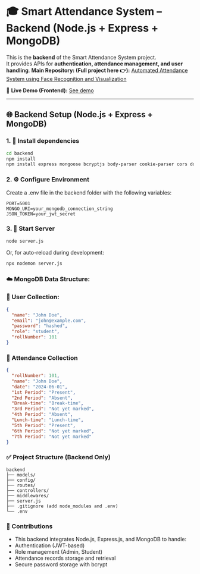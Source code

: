# 🎓 Smart Attendance System – Backend (Node.js + Express + MongoDB)

This is the **backend** of the Smart Attendance System project.  
It provides APIs for **authentication, attendance management, and user handling**.
**Main Repository: (Full project here 👉):** [Automated Attendance System using Face Recognition and Visualization](https://github.com/Vinaykrish25/Automated-Attendance-System-using-Face-Recognition-and-Visualization.git)

🔗 **Live Demo (Frontend):** [See demo](https://automated-attendance-system-fronten.vercel.app/)

---

## 🌐 Backend Setup (Node.js + Express + MongoDB)

### 1. 📁 Install dependencies

```bash
cd backend
npm install
npm install express mongoose bcryptjs body-parser cookie-parser cors dotenv jsonwebtoken nodemailer nodemon
```

### 2. ⚙️ Configure Environment
Create a .env file in the backend folder with the following variables:

```env
PORT=5001
MONGO_URI=your_mongodb_connection_string
JSON_TOKEN=your_jwt_secret
```

### 3. 🚀 Start Server

```bash
node server.js
```
Or, for auto-reload during development:
```bash
npx nodemon server.js
```

### ☁️ MongoDB Data Structure:
### 📄 User Collection:
 
```json
{
  "name": "John Doe",
  "email": "john@example.com",
  "password": "hashed",
  "role": "student",
  "rollNumber": 101
}
```

### 📄 Attendance Collection
```json
{
  "rollNumber": 101,
  "name": "John Doe",
  "date": "2024-06-01",
  "1st Period": "Present",
  "2nd Period": "Absent",
  "Break-time": "Break-time",
  "3rd Period": "Not yet marked",
  "4th Period": "Absent",
  "Lunch-time": "Lunch-time",
  "5th Period": "Present",
  "6th Period": "Not yet marked",
  "7th Period": "Not yet marked"
}
```

### ✅ Project Structure (Backend Only)

```
backend
├── models/
├── config/
├── routes/
├── controllers/
├── middlewares/
├── server.js
├── .gitignore (add node_modules and .env)
└── .env
```

### 🧠 Contributions

 - This backend integrates Node.js, Express.js, and MongoDB to handle:
 - Authentication (JWT-based)
 - Role management (Admin, Student)
 - Attendance records storage and retrieval
 - Secure password storage with bcrypt